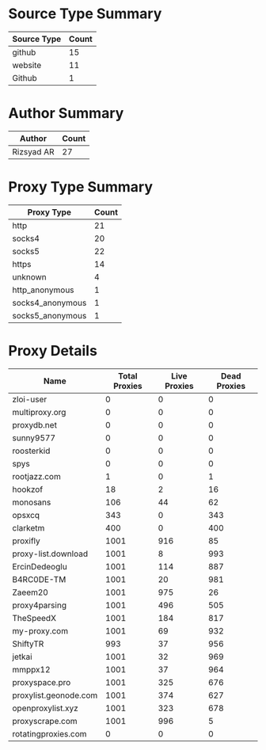 # Source Type Summary

| Source Type | Count |
|-------------|-------|
| github | 15 |
| website | 11 |
| Github | 1 |


# Author Summary

| Author | Count |
|--------|-------|
| Rizsyad AR | 27 |


# Proxy Type Summary

| Proxy Type | Count |
|------------|-------|
| http | 21 |
| socks4 | 20 |
| socks5 | 22 |
| https | 14 |
| unknown | 4 |
| http_anonymous | 1 |
| socks4_anonymous | 1 |
| socks5_anonymous | 1 |


# Proxy Details

| Name | Total Proxies | Live Proxies | Dead Proxies |
|------|---------------|--------------|---------------|
| zloi-user | 0 | 0 | 0 |
| multiproxy.org | 0 | 0 | 0 |
| proxydb.net | 0 | 0 | 0 |
| sunny9577 | 0 | 0 | 0 |
| roosterkid | 0 | 0 | 0 |
| spys | 0 | 0 | 0 |
| rootjazz.com | 1 | 0 | 1 |
| hookzof | 18 | 2 | 16 |
| monosans | 106 | 44 | 62 |
| opsxcq | 343 | 0 | 343 |
| clarketm | 400 | 0 | 400 |
| proxifly | 1001 | 916 | 85 |
| proxy-list.download | 1001 | 8 | 993 |
| ErcinDedeoglu | 1001 | 114 | 887 |
| B4RC0DE-TM | 1001 | 20 | 981 |
| Zaeem20 | 1001 | 975 | 26 |
| proxy4parsing | 1001 | 496 | 505 |
| TheSpeedX | 1001 | 184 | 817 |
| my-proxy.com | 1001 | 69 | 932 |
| ShiftyTR | 993 | 37 | 956 |
| jetkai | 1001 | 32 | 969 |
| mmppx12 | 1001 | 37 | 964 |
| proxyspace.pro | 1001 | 325 | 676 |
| proxylist.geonode.com | 1001 | 374 | 627 |
| openproxylist.xyz | 1001 | 323 | 678 |
| proxyscrape.com | 1001 | 996 | 5 |
| rotatingproxies.com | 0 | 0 | 0 |
